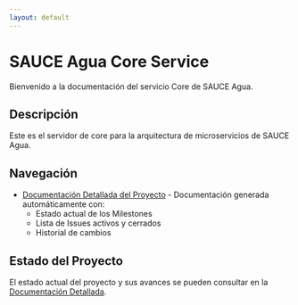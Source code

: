 ```yaml
---
layout: default
---
```


# SAUCE Agua Core Service

Bienvenido a la documentación del servicio Core de SAUCE Agua.

## Descripción

Este es el servidor de core para la arquitectura de microservicios de SAUCE Agua.

## Navegación

- [Documentación Detallada del Proyecto](project-documentation.html) - Documentación generada automáticamente con:
  - Estado actual de los Milestones
  - Lista de Issues activos y cerrados
  - Historial de cambios

## Estado del Proyecto

El estado actual del proyecto y sus avances se pueden consultar en la [Documentación Detallada](project-documentation.html).
